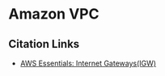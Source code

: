 # Amazon VPC

## Citation Links

- [AWS Essentials: Internet Gateways(IGW)](https://www.youtube.com/watch?v=pAOrBxZ7584)
